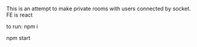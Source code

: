 This is an attempt to make private rooms with users connected by socket. FE is react

to run:
npm i

npm start
